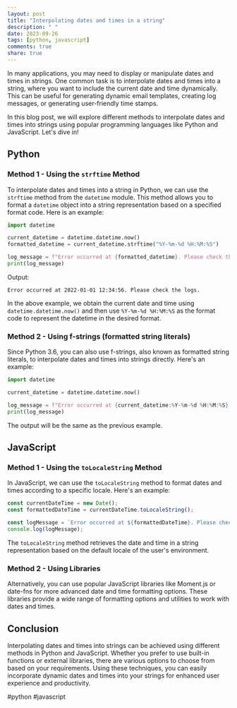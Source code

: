 ```yaml
---
layout: post
title: "Interpolating dates and times in a string"
description: " "
date: 2023-09-26
tags: [python, javascript]
comments: true
share: true
---
```


In many applications, you may need to display or manipulate dates and times in strings. One common task is to interpolate dates and times into a string, where you want to include the current date and time dynamically. This can be useful for generating dynamic email templates, creating log messages, or generating user-friendly time stamps.

In this blog post, we will explore different methods to interpolate dates and times into strings using popular programming languages like Python and JavaScript. Let's dive in!

## Python

### Method 1 - Using the `strftime` Method

To interpolate dates and times into a string in Python, we can use the `strftime` method from the `datetime` module. This method allows you to format a `datetime` object into a string representation based on a specified format code. Here is an example:

```python
import datetime

current_datetime = datetime.datetime.now()
formatted_datetime = current_datetime.strftime("%Y-%m-%d %H:%M:%S")

log_message = f"Error occurred at {formatted_datetime}. Please check the logs."
print(log_message)
```

Output:
```
Error occurred at 2022-01-01 12:34:56. Please check the logs.
```

In the above example, we obtain the current date and time using `datetime.datetime.now()` and then use `%Y-%m-%d %H:%M:%S` as the format code to represent the datetime in the desired format.

### Method 2 - Using f-strings (formatted string literals)

Since Python 3.6, you can also use f-strings, also known as formatted string literals, to interpolate dates and times into strings directly. Here's an example:

```python
import datetime

current_datetime = datetime.datetime.now()

log_message = f"Error occurred at {current_datetime:%Y-%m-%d %H:%M:%S}. Please check the logs."
print(log_message)
```

The output will be the same as the previous example.

## JavaScript

### Method 1 - Using the `toLocaleString` Method

In JavaScript, we can use the `toLocaleString` method to format dates and times according to a specific locale. Here's an example:

```javascript
const currentDateTime = new Date();
const formattedDateTime = currentDateTime.toLocaleString();

const logMessage = `Error occurred at ${formattedDateTime}. Please check the logs.`;
console.log(logMessage);
```

The `toLocaleString` method retrieves the date and time in a string representation based on the default locale of the user's environment.

### Method 2 - Using Libraries

Alternatively, you can use popular JavaScript libraries like Moment.js or date-fns for more advanced date and time formatting options. These libraries provide a wide range of formatting options and utilities to work with dates and times.

## Conclusion

Interpolating dates and times into strings can be achieved using different methods in Python and JavaScript. Whether you prefer to use built-in functions or external libraries, there are various options to choose from based on your requirements. Using these techniques, you can easily incorporate dynamic dates and times into your strings for enhanced user experience and productivity.

#python #javascript